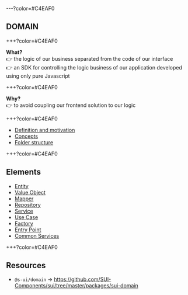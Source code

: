---?color=#C4EAF0

##  DOMAIN

+++?color=#C4EAF0

**What?**  
👉  the logic of our business separated from the code of our interface    
👉  an SDK for controlling the logic business of our application developed using only pure Javascript    

+++?color=#C4EAF0

**Why?**  
👉  to avoid coupling our frontend solution to our logic

+++?color=#C4EAF0

- [Definition and motivation](../../docs/DOMAIN/1-Definition-and-motivation.md)
- [Concepts](../../docs/DOMAIN/2-Concepts.md)
- [Folder structure](../../docs/DOMAIN/3-Folder-structure.md.md)

+++?color=#C4EAF0

## Elements

- [Entity](../../docs/DOMAIN/Elements/1-Entity.md)
- [Value Object](../../docs/DOMAIN/Elements/2-ValueObject.md)
- [Mapper](../../docs/DOMAIN/Elements/3-Mapper.md)
- [Repository](../../docs/DOMAIN/Elements/4-Repository.md)
- [Service](../../docs/DOMAIN/Elements/5-Service.md)
- [Use Case](../../docs/DOMAIN/Elements/6-UseCase.md)
- [Factory](../../docs/DOMAIN/Elements/7-Factory.md)
- [Entry Point](../../docs/DOMAIN/Elements/8-EntryPoint.md)
- [Common Services](../../docs/DOMAIN/Elements/9-CommonServices.md)


+++?color=#C4EAF0

## Resources

- `@s-ui/domain` → https://github.com/SUI-Components/sui/tree/master/packages/sui-domain
